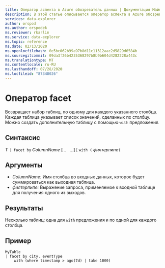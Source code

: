 ```yaml
---
title: Оператор аспекта в Azure обозреватель данных | Документация Майкрософт
description: В этой статье описывается оператор аспекта в Azure обозреватель данных.
services: data-explorer
author: orspod
ms.author: orspodek
ms.reviewer: rkarlin
ms.service: data-explorer
ms.topic: reference
ms.date: 02/13/2020
ms.openlocfilehash: 0e5bc062b99a97b8d11c11312aac2d5829d6584b
ms.sourcegitcommit: 09da3f26b4235368297b8b9b604d4282228a443c
ms.translationtype: MT
ms.contentlocale: ru-RU
ms.lasthandoff: 07/28/2020
ms.locfileid: "87348026"
---
```

# <a name="facet-operator"></a>Оператор facet

Возвращает набор таблиц, по одному для каждого указанного столбца.
Каждая таблица указывает список значений, сделанных по столбцу.
Можно создать дополнительную таблицу с помощью `with` предложения.

## <a name="syntax"></a>Синтаксис

*T* `| facet by` *ColumnName* [ `, ` ...] [ `with (` *филтерпипе*`)`

## <a name="arguments"></a>Аргументы

* *ColumnName:* Имя столбца во входных данных, которое будет суммироваться как выходная таблица.
* *филтерпипе:* Выражение запроса, применяемое к входной таблице для получения одного из выходов.

## <a name="returns"></a>Результаты

Несколько таблиц: одна для `with` предложения и по одной для каждого столбца.

## <a name="example"></a>Пример

```kusto
MyTable 
| facet by city, eventType 
    with (where timestamp > ago(7d) | take 1000)
```